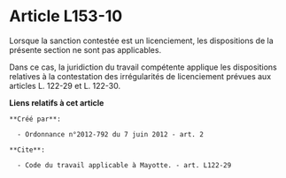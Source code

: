 # Article L153-10

Lorsque la sanction contestée est un licenciement, les dispositions de la présente section ne sont pas applicables. 

Dans ce cas, la juridiction du travail compétente applique les dispositions relatives à la contestation des irrégularités de
licenciement prévues aux articles L. 122-29 et L. 122-30.

**Liens relatifs à cet article**

	**Créé par**:

	  - Ordonnance n°2012-792 du 7 juin 2012 - art. 2

	**Cite**:

	  - Code du travail applicable à Mayotte. - art. L122-29
